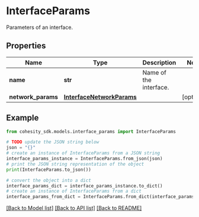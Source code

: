 # InterfaceParams

Parameters of an interface.

## Properties

Name | Type | Description | Notes
------------ | ------------- | ------------- | -------------
**name** | **str** | Name of the interface. | 
**network_params** | [**InterfaceNetworkParams**](InterfaceNetworkParams.md) |  | [optional] 

## Example

```python
from cohesity_sdk.models.interface_params import InterfaceParams

# TODO update the JSON string below
json = "{}"
# create an instance of InterfaceParams from a JSON string
interface_params_instance = InterfaceParams.from_json(json)
# print the JSON string representation of the object
print(InterfaceParams.to_json())

# convert the object into a dict
interface_params_dict = interface_params_instance.to_dict()
# create an instance of InterfaceParams from a dict
interface_params_from_dict = InterfaceParams.from_dict(interface_params_dict)
```
[[Back to Model list]](../README.md#documentation-for-models) [[Back to API list]](../README.md#documentation-for-api-endpoints) [[Back to README]](../README.md)


